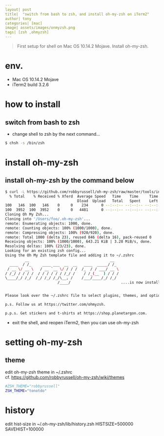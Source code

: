 ```yaml
---
layout| post
title|  "switch from bash to zsh, and install oh-my-zsh on iTerm2"
author| tony
categories| [mac]
image| assets/images/onmyzsh.png
tags| [zsh ,ohmyzsh]
---
```



>First setup for shell on Mac OS 10.14.2 Mojave.
Install oh-my-zsh.

# env.
- Mac OS 10.14.2 Mojave
- iTerm2 build 3.2.6
# how to install
## switch from bash to zsh
- change shell to zsh by the next command...
```bash
$ chsh -s /bin/zsh
```

# install oh-my-zsh
## install oh-my-zsh by the command below
```bash
$ curl -L https://github.com/robbyrussell/oh-my-zsh/raw/master/tools/install.sh | sh
  % Total    % Received % Xferd  Average Speed   Time    Time     Time  Current
                                 Dload  Upload   Total   Spent    Left  Speed
100   146  100   146    0     0    234      0 --:--:-- --:--:-- --:--:--   234
100  3952  100  3952    0     0   4481      0 --:--:-- --:--:-- --:--:--  4481
Cloning Oh My Zsh...
Cloning into '/Users/foo/.oh-my-zsh'...
remote: Enumerating objects: 1000, done.
remote: Counting objects: 100% (1000/1000), done.
remote: Compressing objects: 100% (920/920), done.
remote: Total 1000 (delta 23), reused 846 (delta 16), pack-reused 0
Receiving objects: 100% (1000/1000), 643.21 KiB | 3.28 MiB/s, done.
Resolving deltas: 100% (23/23), done.
Looking for an existing zsh config...
Using the Oh My Zsh template file and adding it to ~/.zshrc
         __                                     __
  ____  / /_     ____ ___  __  __   ____  _____/ /_
 / __ \/ __ \   / __ `__ \/ / / /  /_  / / ___/ __ \
/ /_/ / / / /  / / / / / / /_/ /    / /_(__  ) / / /
\____/_/ /_/  /_/ /_/ /_/\__, /    /___/____/_/ /_/
                        /____/                       ....is now installed!


Please look over the ~/.zshrc file to select plugins, themes, and options.

p.s. Follow us at https://twitter.com/ohmyzsh.

p.p.s. Get stickers and t-shirts at https://shop.planetargon.com.
```

- exit the shell, and reopen iTerm2, then you can use oh-my-zsh
# setting oh-my-zsh
## theme
edit oh-my-zsh theme in ~/.zshrc  
cf. https://github.com/robbyrussell/oh-my-zsh/wiki/themes
```bash
#ZSH_THEME="robbyrussell"
ZSH_THEME="tonotdo"
```

# history
edit hist-size in ~/.oh-my-zsh/lib/history.zsh
HISTSIZE=500000
SAVEHIST=100000